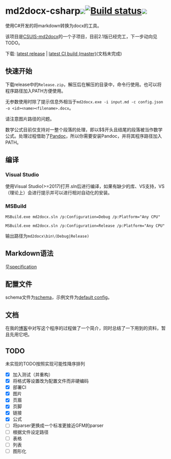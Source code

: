 # md2docx-csharp![](https://img.shields.io/github/license/CSUwangj/md2docx-csharp)[![Build status](https://ci.appveyor.com/api/projects/status/github/CSUwangj/md2docx-csharp?branch=master&svg=true)](https://ci.appveyor.com/project/CSUwangj/md2docx-csharp/branch/master)![](https://img.shields.io/github/v/release/CSUwangj/md2docx-csharp?include_prereleases)

使用C#开发的将markdown转换为docx的工具。

该项目是[CSUIS-md2docx](https://github.com/CSUwangj/CSUIS-md2docx)的一个子项目，目前2.1版已经完工，下一步动向见TODO。

下载: [latest release](https://github.com/CSUwangj/md2docx-csharp/releases) | [latest CI build (master)](https://ci.appveyor.com/api/projects/CSUwangj/md2docx-csharp/artifacts/md2docx/bin/md2docx.zip)(文档未完成)

## 快速开始

下载release中的`Release.zip`，解压后在解压的目录中，命令行使用。也可以将程序路径加入PATH方便使用。

无参数使用时除了提示信息外相当于`md2docx.exe -i input.md -c config.json -o <id><name><filename>.docx`。

请注意图片路径的问题。

数学公式目前仅支持对一整个段落的处理，即以$$开头且结尾的段落被当作数学公式。处理过程借助了[Pandoc](https://github.com/jgm/pandoc/releases/tag/2.11.1.1)，所以你需要安装Pandoc，并将其程序路径加入PATH。

## 编译

### Visual Studio

使用Visual Studio(>=2017)打开.sln后进行编译，如果有缺少的库、VS支持，VS（理论上）会进行提示并可以进行相对自动化的安装。

### MSBuild

`MSBuild.exe md2docx.sln /p:Configuration=Debug /p:Platform="Any CPU"`

`MSBuild.exe md2docx.sln /p:Configuration=Release /p:Platform="Any CPU"`

输出路径为`md2docx\bin\(Debug|Release)`

## Markdown语法

见[specification](./docs/spec.md)

## 配置文件

schema文件为[schema](./docs/schema.json)，示例文件为[default config](./examples/config.json)。

## 文档

在我的[博客](https://csuwangj.github.io/%E7%BC%96%E7%A8%8B%E6%98%AF%E5%BE%88%E5%A5%BD%E7%8E%A9%E7%9A%84-md2docx%E6%98%AF%E6%80%8E%E4%B9%88%E5%86%99%E5%87%BA%E6%9D%A5%E7%9A%84/)中对写这个程序的过程做了一个简介，同时总结了一下用到的资料，暂且先用它吧。

## TODO

未实现的TODO按照实现可能性降序排列

- [x] 加入测试（并重构）
- [x] 将格式等设置改为配置文件而非硬编码
- [x] 部署CI
- [x] 图片
- [x] 页眉
- [x] 页脚
- [x] 链接
- [x] 公式
- [ ] 将parser更换成一个标准更接近GFM的parser
- [ ] 根据文件设定路径
- [ ] 表格
- [ ] 列表
- [ ] 图形化
